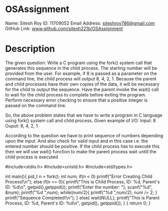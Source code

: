 # OSAssignment


Name: Sitesh Roy
ID: 11709052
Email Address: siteshroy786@gmail.com
GitHub Link: www.github.com/sitesh221b/OSAssignment


# Description

The given question:
Write a C program using the fork() system call that generates this sequence in the child process. The starting number will be provided from the user. For example, if 8 is passed as a parameter on the command line, the child process will output 8, 4, 2, 1. Because the parent and child processes have their own copies of the data, it will be necessary for the child to output the sequence. Have the parent invoke the wait() call to wait for the child process to complete before exiting the program. Perform necessary error checking to ensure that a positive integer is passed on the command line.

So, the above problem states that we have to write a program in C language using fork() system call and child process.
Given example of I/O:
Input: 8
Ouput: 8, 4, 2, 1

According to the question we have to print sequence of numbers depending upon the input.
And also check for valid input and in this case i.e. the entered number should be positive.
If the child process has to execute this then we will use wait() function to make the parent process wait untill the child process is executed

#include<stdio.h>
#include<unistd.h>
#include<std/types.h>

int main(){
	pid_t n = fork();
  	int num;
   	if(n < 0)
		printf("Error Creating Child Process!\n");
  	else if(n == 0){
    	printf("This is Child Process, ID: %d, Parent's ID: %d\n", getpid(),getppid());
    	printf("Enter the number: ");
  		scanf("%d", &num);
		printf("%d ",num);
		while(num/2){
			printf("%d ",num/2);
			num /= 2;
		}
		printf("Sequence Completed!\n");
	}
	else{
		wait(NULL);
		printf("This is Parent Process, ID: %d, Parent's ID: %d\n", getpid(), getppid());
	}
  }
  return 0;
}
